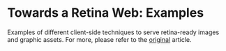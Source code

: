 # Towards a Retina Web: Examples
Examples of different client-side techniques to serve retina-ready images and graphic assets.
For more, please refer to the [original](http://coding.smashingmagazine.com/2012/08/20/towards-retina-web/) article.
